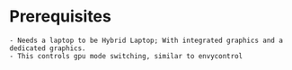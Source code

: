 # Prerequisites
	- Needs a laptop to be Hybrid Laptop; With integrated graphics and a dedicated graphics.
	- This controls gpu mode switching, similar to envycontrol